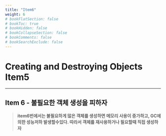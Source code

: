 ```yaml
---
title: "Item6"
weight: 6
# bookFlatSection: false
# bookToc: true
# bookHidden: false
# bookCollapseSection: false
# bookComments: false
# bookSearchExclude: false
---
```


# Creating and Destroying Objects Item5
* * *

## **Item 6 - 불필요한 객체 생성을 피하자**

> **item6번에서는 불필요하게 많은 객체를 생성하면 메모리 사용이 증가하고, GC에의한 성능저하 발생할수있다. 따라서 객체를 재사용하거나 필요할때 직접 생성하자**


